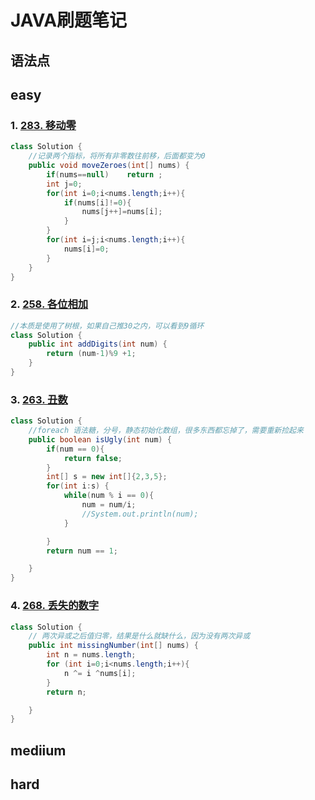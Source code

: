 # JAVA刷题笔记



## 语法点



## easy

### 1. [283. 移动零](https://leetcode-cn.com/problems/move-zeroes/)

```java
class Solution {
    //记录两个指标，将所有非零数往前移，后面都变为0
    public void moveZeroes(int[] nums) {
        if(nums==null)    return ;
        int j=0;
        for(int i=0;i<nums.length;i++){
            if(nums[i]!=0){
                nums[j++]=nums[i];
            }
        }
        for(int i=j;i<nums.length;i++){
            nums[i]=0;
        }
    }
}
```

### 2. [258. 各位相加](https://leetcode-cn.com/problems/add-digits/)

```java
//本质是使用了树根，如果自己推30之内，可以看到9循环
class Solution {
    public int addDigits(int num) {
        return (num-1)%9 +1;
    }
}
```

### 3. [263. 丑数](https://leetcode-cn.com/problems/ugly-number/)

```java
class Solution {
    //foreach 语法糖，分号，静态初始化数组，很多东西都忘掉了，需要重新捡起来
    public boolean isUgly(int num) {
        if(num == 0){
            return false;
        }
        int[] s = new int[]{2,3,5};
        for(int i:s) {
            while(num % i == 0){
                num = num/i;
                //System.out.println(num);
            }

        }
        return num == 1;

    }
}
```

### 4. [268. 丢失的数字](https://leetcode-cn.com/problems/missing-number/)

```java
class Solution {
    // 两次异或之后值归零，结果是什么就缺什么，因为没有两次异或
    public int missingNumber(int[] nums) {
        int n = nums.length;
        for (int i=0;i<nums.length;i++){
            n ^= i ^nums[i];
        }
        return n;

    }
}
```



## mediium

## hard

